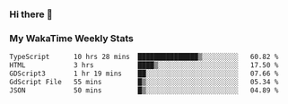### Hi there 👋

<!--
**royschrauwen/royschrauwen** is a ✨ _special_ ✨ repository because its `README.md` (this file) appears on your GitHub profile.

Here are some ideas to get you started:

- 🔭 I’m currently working on ...
- 🌱 I’m currently learning ...
- 👯 I’m looking to collaborate on ...
- 🤔 I’m looking for help with ...
- 💬 Ask me about ...
- 📫 How to reach me: ...
- 😄 Pronouns: ...
- ⚡ Fun fact: ...
-->


### My WakaTime Weekly Stats
<!--START_SECTION:waka-->

```txt
TypeScript      10 hrs 28 mins  ███████████████▒░░░░░░░░░   60.82 %
HTML            3 hrs           ████▒░░░░░░░░░░░░░░░░░░░░   17.50 %
GDScript3       1 hr 19 mins    ██░░░░░░░░░░░░░░░░░░░░░░░   07.66 %
GdScript File   55 mins         █▒░░░░░░░░░░░░░░░░░░░░░░░   05.34 %
JSON            50 mins         █▒░░░░░░░░░░░░░░░░░░░░░░░   04.89 %
```

<!--END_SECTION:waka-->
